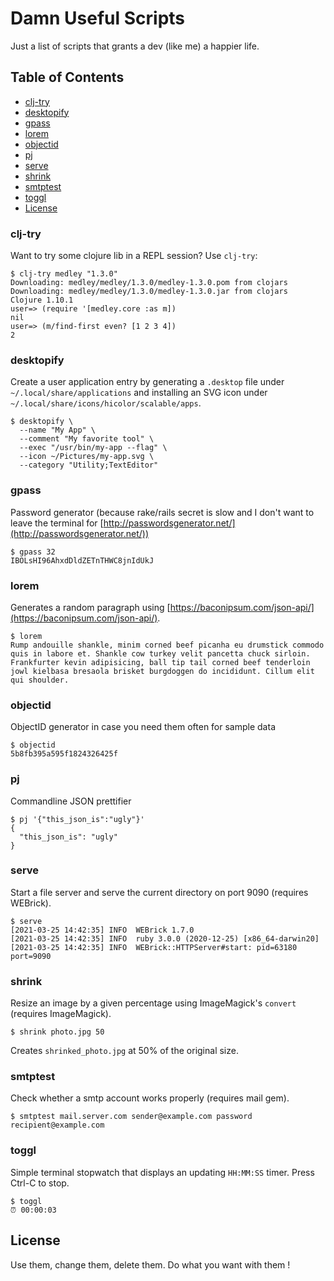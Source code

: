 # Damn Useful Scripts

Just a list of scripts that grants a dev (like me) a happier life.

## Table of Contents

- [clj-try](#clj-try)
- [desktopify](#desktopify)
- [gpass](#gpass)
- [lorem](#lorem)
- [objectid](#objectid)
- [pj](#pj)
- [serve](#serve)
- [shrink](#shrink)
- [smtptest](#smtptest)
- [toggl](#toggl)
- [License](#license)

### clj-try

Want to try some clojure lib in a REPL session? Use `clj-try`:

```
$ clj-try medley "1.3.0"
Downloading: medley/medley/1.3.0/medley-1.3.0.pom from clojars
Downloading: medley/medley/1.3.0/medley-1.3.0.jar from clojars
Clojure 1.10.1
user=> (require '[medley.core :as m])
nil
user=> (m/find-first even? [1 2 3 4])
2
```

### desktopify

Create a user application entry by generating a `.desktop` file under `~/.local/share/applications` and installing an SVG icon under `~/.local/share/icons/hicolor/scalable/apps`.

```
$ desktopify \
  --name "My App" \
  --comment "My favorite tool" \
  --exec "/usr/bin/my-app --flag" \
  --icon ~/Pictures/my-app.svg \
  --category "Utility;TextEditor"
```

### gpass

Password generator (because rake/rails secret is slow and I don't want to leave the terminal for [http://passwordsgenerator.net/](http://passwordsgenerator.net/))

```
$ gpass 32
IBOLsHI96AhxdDldZETnTHWC8jnIdUkJ
```

### lorem

Generates a random paragraph using [https://baconipsum.com/json-api/](https://baconipsum.com/json-api/).

```
$ lorem
Rump andouille shankle, minim corned beef picanha eu drumstick commodo quis in labore et. Shankle cow turkey velit pancetta chuck sirloin. Frankfurter kevin adipisicing, ball tip tail corned beef tenderloin jowl kielbasa bresaola brisket burgdoggen do incididunt. Cillum elit qui shoulder.
```

### objectid

ObjectID generator in case you need them often for sample data

```
$ objectid
5b8fb395a595f1824326425f
```

### pj

Commandline JSON prettifier

```
$ pj '{"this_json_is":"ugly"}'
{
  "this_json_is": "ugly"
}
```

### serve

Start a file server and serve the current directory on port 9090 (requires WEBrick).

```
$ serve
[2021-03-25 14:42:35] INFO  WEBrick 1.7.0
[2021-03-25 14:42:35] INFO  ruby 3.0.0 (2020-12-25) [x86_64-darwin20]
[2021-03-25 14:42:35] INFO  WEBrick::HTTPServer#start: pid=63180 port=9090
```

### shrink

Resize an image by a given percentage using ImageMagick's `convert` (requires ImageMagick).

```
$ shrink photo.jpg 50
```

Creates `shrinked_photo.jpg` at 50% of the original size.

### smtptest

Check whether a smtp account works properly (requires mail gem).

```
$ smtptest mail.server.com sender@example.com password recipient@example.com
```

### toggl

Simple terminal stopwatch that displays an updating `HH:MM:SS` timer. Press Ctrl-C to stop.

```
$ toggl
⏰ 00:00:03
```

## License

Use them, change them, delete them. Do what you want with them !
